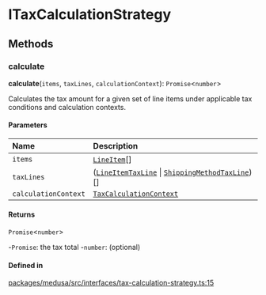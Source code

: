 # ITaxCalculationStrategy

## Methods

### calculate

**calculate**(`items`, `taxLines`, `calculationContext`): `Promise`<`number`\>

Calculates the tax amount for a given set of line items under applicable
tax conditions and calculation contexts.

#### Parameters

| Name | Description |
| :------ | :------ |
| `items` | [`LineItem`](../classes/LineItem.md)[] | the line items to calculate the tax total for |
| `taxLines` | ([`LineItemTaxLine`](../classes/LineItemTaxLine.md) \| [`ShippingMethodTaxLine`](../classes/ShippingMethodTaxLine.md))[] | the tax lines that applies to the calculation |
| `calculationContext` | [`TaxCalculationContext`](../types/TaxCalculationContext.md) | other details relevant for the calculation |

#### Returns

`Promise`<`number`\>

-`Promise`: the tax total
	-`number`: (optional) 

#### Defined in

[packages/medusa/src/interfaces/tax-calculation-strategy.ts:15](https://github.com/medusajs/medusa/blob/3d9f5ae63/packages/medusa/src/interfaces/tax-calculation-strategy.ts#L15)
